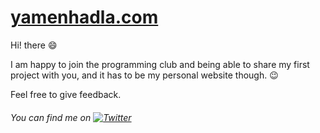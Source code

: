 # [yamenhadla.com](https://www.yamenhadla.com)

Hi! there 😄

I am happy to join the programming club and being able to share my first project with you, and it has to be my personal website though. 😉 

Feel free to give feedback.

###### You can find me on [![Twitter][1.2]][1]

[1.2]: http://i.imgur.com/wWzX9uB.png 
[1]: https://twitter.com/yamenhadla